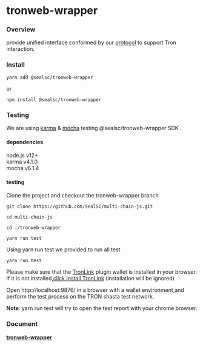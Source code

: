 # tronweb-wrapper

### Overview

provide unified interface conformed by our [protocol](https://github.com/SealSC/multi-chain-js/tree/main/protocol) to support Tron interaction.

### Install

```
yarn add @sealsc/tronweb-wrapper
```
 or 
```
npm install @sealsc/tronweb-wrapper
```    


### Testing
We are using [karma](http://karma-runner.github.io/6.3/intro/configuration.html) & [mocha](https://mochajs.org/) testing @sealsc/tronweb-wrapper SDK .

#### dependencies
node.js v12+   
karma v4.1.0   
mocha v6.1.4   

#### testing

Clone the project and checkout the tronweb-wrapper branch

```
git clone https://github.com/SealSC/multi-chain-js.git

cd multi-chain-js

cd ./tronweb-wrapper

yarn run test

```  

Using yarn run test we provided to run all test
```
yarn run test
```
Please make sure that the [TronLink](https://www.tronlink.org/) plugin wallet is installed in your browser. If it is not installed,[click Install TronLink](https://chrome.google.com/webstore/detail/tronlink%EF%BC%88%E6%B3%A2%E5%AE%9D%E9%92%B1%E5%8C%85%EF%BC%89/ibnejdfjmmkpcnlpebklmnkoeoihofec) (installation will be ignored)   

Open http://localhost:9876/ in a browser with a wallet environment,and perform the test process on the TRON shasta test network.

**Note**: yarn run test will try to open the test report with your chrome browser.



### Document

**[tronweb-wrapper](https://multi-chain-js-doc.seor.io/en/tronWeb/)**  

